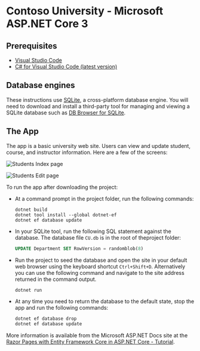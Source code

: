 ﻿Contoso University - Microsoft ASP.NET Core 3
======

Prerequisites
------

* [Visual Studio Code](https://code.visualstudio.com/download)
* [C# for Visual Studio Code (latest version)](https://marketplace.visualstudio.com/items?itemName=ms-vscode.csharp)

Database engines
------

These instructions use [SQLite](https://www.sqlite.org/), a cross-platform database engine. You will need to download and install a third-party tool for managing and viewing a SQLite database such as [DB Browser for SQLite](https://sqlitebrowser.org/).

The App
------

The app is a basic university web site. Users can view and update student, course, and instructor information. Here are a few of the screens:

![Students Index page](https://docs.microsoft.com/en-us/aspnet/core/data/ef-rp/intro/_static/students-index30.png)

![Students Edit page](https://docs.microsoft.com/en-us/aspnet/core/data/ef-rp/intro/_static/student-edit30.png)

To run the app after downloading the project:

* At a command prompt in the project folder, run the following commands:

  ```.NET Core CLI
  dotnet build
  dotnet tool install --global dotnet-ef
  dotnet ef database update
  ```

* In your SQLite tool, run the following SQL statement against the database. The database file `CU.db` is in the root of theproject folder:

  ```SQL
  UPDATE Department SET RowVersion = randomblob(8)
  ```

* Run the project to seed the database and open the site in your default web browser using the keyboard shortcut `Ctrl+Shift+D`. Alternatively you can use the following command and navigate to the site address returned in the command output.

  ```.NET Core CLI
  dotnet run
  ```

* At any time you need to return the database to the default state, stop the app and run the following commands:

  ```powershell
  dotnet ef database drop
  dotnet ef database update
  ```

More information is available from the Microsoft ASP.NET Docs site at the [Razor Pages with Entity Framework Core in ASP.NET Core - Tutorial](https://docs.microsoft.com/en-us/aspnet/core/data/ef-rp/intro?view=aspnetcore-3.1&tabs=visual-studio).